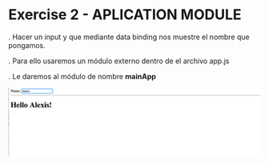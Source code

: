 <h1>Exercise 2 - APLICATION MODULE</h1>

. Hacer un input y que mediante data binding nos muestre el nombre que pongamos.

. Para ello usaremos un módulo externo dentro de el archivo app.js

. Le daremos al módulo de nombre **mainApp**

<img src="img/aplication_module.png">